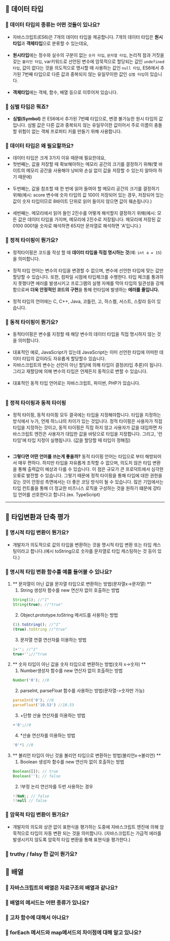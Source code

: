 ## 🍒 데이터 타입

### 🍕 데이터 타입의 종류는 어떤 것들이 있나요?
- 자바스크립트(ES6)은 7개의 데이터 타입을 제공합니다. 7개의 데이터 타입은 **원시타입**과 **객체타입**으로 분류할 수 있는데요, <br/> <br/>
- **원시타입**에는 정수와 실수의 구분이 없는 `숫자 타입`, `문자열 타입`, 논리적 참과 거짓을 갖는 `불리언 타입`, var키워드로 선언된 변수에 암묵적으로 할당되는 값인 `undefined 타입`, 값이 없다는 것을 의도적으로 명시할 때 사용하는 값인 `null 타입`, ES6에서 추가된 7번째 타입으로 다른 값과 중복되지 않는 유일무이한 값인 `심벌 타입`이 있습니다.<br/>  <br/>
- **객체타입**에는 객체, 함수, 배열 등으로 이루어져 있습니다. 

### 🍕 심벌 타입은 뭐죠?
- **심벌(Symbol)** 은 ES6에서 추가된 7번쨰 타입으로, 변경 불가능한 원시 타입의 값입니다. 심벌 값은 다른 값과 중복되지 않는 유일무이한 값이어서 주로 이름이 충돌할 위험이 없는 객체 프로퍼티 키를 만들기 위해 사용합니다. 

### 🍕 데이터 타입은 왜 필요할까요?
- 데이터 타입은 크게 3가지 이유 때문에 필요한데요,
- 첫번쨰는, 값을 저장할 때 확보해야하는 메모리 공간의 크기를 결정하기 위해(몇 바이트의 메모리 공간을 사용해야 낭비와 손실 없이 값을 저장할 수 있는지 알아야 하기 때문에)<br/>  <br/>
- 두번째는, 값을 참조할 때 한 번에 읽어 들여야 할 메모리 공간의 크기를 결정하기 위해(예시: score 변수애 숫자 타입의 값 100이 저장되어 있는 경우, 저장되어 있는 값이 숫자 타입이므로 8바이트 단위로 읽어 들이지 않으면 값이 훼손됩니다.)<br/>  <br/>
- 세번쨰는. 메모리에서 읽어 들인 2진수를 어떻게 해석할지 결정하기 위해(예시: 모든 값은 데이터 타입을 가지며, 메모리에 2진수로 저장됩니다. 메모리에 저장된 값 0100 0001을 숫자로 해석하면 65지만 문자열로 해석하면 'A'입니다.)

### 🍕 정적 타이핑이 뭔가요?
- 정적타이핑은 코드를 작성 할 때 **데이터 타입을 직접 명시하는 것**(예: `int a = 15`)을 의미합니다. <br/>  <br/>
- 정적 타입 언어는 변수의 타입을 변경할 수 없으며, 변수에 선언한 타입에 맞는 값만 할당할 수 있습니다. 또한, 컴파일 시점에 타입체크를 수행한다. 타입 체크를 통과하지 못했다면 에러를 발생시키고 프로그램의 실행 자체를 막아 타입의 일관성을 강제함으로써 **더욱 안정적인 코드의 구현**을 통해 런타임에 발생하는 **에러를 줄입니다.** <br/>  <br/>
- 정적 타입의 언어에는 C, C++, Java, 코틀린, 고, 하스켈, 서스트, 스칼라 등이 있습니다.  

### 🍕 동적 타이핑이 뭔가요?
- 동적타이핑은 변수를 지정할 때 해당 변수의 데이터 타입을 직접 명시하지 않는 것을 의미합니다. <br/>  <br/>
- 대표적인 예로, JavaScript가 있는데 JavaScript는 이미 선언한 타입에 어떠한 데이터 타입의 값이라도 자유롭게 할당할수 있습니다. 
- 자바스크립트의 변수는 선언이 아닌 할당에 의해 타입이 결정(타입 추론)이 됩니다. 그리고 재할당에 의해 변수의 타입은 언제든지 동적으로 변할 수 있습니다. <br/>  <br/>
- 대표적인 동적 타입 언어로는 자바스크립트, 파이썬, PHP가 있습니다. <br/>  <br/>

### 🍕 정적 타이핑과 동적 타이핑
- 정적 타이핑, 동적 타이핑 모두 결국에는 타입을 지정해야합니다. 타입을 지정하는 방식에서 누가, 언제 하느냐의 차이가 있는 것입니다. 정적 타이핑은 사용자가 직접 타입을 지정하는 것이고, 동적 타이핑은 직접 하지 않고 사용자가 값을 대입하면 자바스크립트 엔진은 사용자가 대입한 값을 바탕으로 타입을 지정합니다. 그리고, '런타임'에 타입 지정이 실행됩니다. (값을 할당할 때 타입이 정해짐)  <br/>  <br/>

- **그렇다면 어떤 언어를 쓰는게 좋을까?** 동적 타이핑 언어는 타입으로 부터 해방되어서 매우 편하다. 하지만 타입을 자유롭게 조작할 수 없으며, 의도치 않은 타입 변환을 통해 출력값이 예상과 다를 수 있습니다. 이 점은 규모가 큰 프로덕트에서 심각한 오류로 발전할 수 있습니다. 그렇기 때문에 정적 타이핑을 통해 타입에 대한 권한을 갖는 것이 안정성 측면에서는 더 좋은 코딩 방식이 될 수 있습니다. 많은 기업에서는 타입 컨트롤을 통해 더 정교한 비즈니스 로직을 구성하는 것을 원하기 떄문에 강타입 언어를 선호한다고 합니다.(ex. TypeScript)

---
## 🍒 타입변환과 단축 평가

### 🍕 명시적 타입 변환이 뭔가요?
- 개발자가 의도적으로 값의 타입을 변환하는 것을 명시적 타입 변환 또는 타입 캐스팅이라고 합니다.(예시 toString으로 숫자를 문자열로 타입 캐스팅하는 것 등이 있다.)

### 🍕 명시적 타입 변환 함수를 예를 들어볼 수 있나요?
1. ** 문자열이 아닌 값을 문자열 타입으로 변환하는 방법(문자열x->문자열) **
    1. String 생성자 함수를 new 연산자 없이 호출하는 방법
    ```js
    String(1); //"1"
    String(true); //"true"
    ```
    2. Object.prototype.toString 메서드를 사용하는 방법
    ```js
    (1).toString(); //"1"
    (true).toString //"true"
    ```
    3. 문자열 연결 연산자를 이용하는 방법
    ```js
    1+''; //"1"
    true+'';//"true
    ```
2. ** 숫자 타입이 아닌 값을 숫자 타입으로 변환하는 방법(숫자 x->숫자) **
    1. Number생성자 함수를 new 연산자 없이 호출하는 방법
    ```js
    Number('0'); //0
    ```
    2. parseInt, parseFloat 함수를 사용하는 방법(문자열->숫자만 가능)
    ```js
    parseInt('0'); //0
    parseFloat('10.53') //10.53
    ```
    3. +단항 산술 연산자를 이용하는 방법
    ```js
    +'0';//0
    ```
    4. *산술 연산자를 이용하는 방법
    ```js
    '0'*1 //0
    ```
3. ** 불리언 타입이 아닌 것을 불리언 타입으로 변환하는 방법(불리언x->불리언) **
    1. Boolean 생성자 함수를 new 연산자 없이 호출하는 방법
    ```js
    Boolean([]); // true
    Boolean(''); // false
    ```
    2. !부정 논리 연산자를 두번 사용하는 경우
    ```js
   !!NaN;; // false
   !!null // false
    ```

### 🍕 암묵적 타입 변환이 뭔가요?
- 개발자의 의도와 상관 없이 표현식을 평가하는 도중에 자바스크립트 엔진에 의해 암묵적으로 타입이 자동 변환 되는 것을 의미합니다. (자바스크립트는 가급적 에러를 발생시키지 않도록 암묵적 타입 변환을 통해 표현식을 평가한다.)

### 🍕 truthy / falsy 한 값이 뭔가요?


## 🍒 배열

### 🍕 자바스크립트의 배열은 자료구조의 배열과 같나요?

### 🍕 배열의 메서드는 어떤 종류가 있나요?

### 🍕 고차 함수에 대해서 아나요?

### 🍕 forEach 메서드와 map메서드의 차이점에 대해 알고 있나요?
